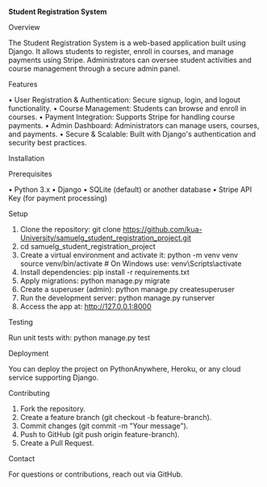 **Student Registration System**

Overview

The Student Registration System is a web-based application built using Django. It allows students to register, enroll in courses, and manage payments using Stripe. Administrators can oversee student activities and course management through a secure admin panel.

Features

•	User Registration & Authentication: Secure signup, login, and logout functionality.
•	Course Management: Students can browse and enroll in courses.
•	Payment Integration: Supports Stripe for handling course payments.
•	Admin Dashboard: Administrators can manage users, courses, and payments.
•	Secure & Scalable: Built with Django's authentication and security best practices.

Installation

Prerequisites

•	Python 3.x
•	Django
•	SQLite (default) or another database
•	Stripe API Key (for payment processing)

Setup

1.	Clone the repository: 
      git clone https://github.com/kua-University/samuelg_student_registration_project.git
2.	cd samuelg_student_registration_project
3.	Create a virtual environment and activate it: 
  	python -m venv venv
    source venv/bin/activate  # On Windows use: venv\Scripts\activate
4.	Install dependencies: 
  	pip install -r requirements.txt
5.	Apply migrations: 
   	python manage.py migrate
6.	Create a superuser (admin): 
    python manage.py createsuperuser
7.	Run the development server: 
   	python manage.py runserver
8.	Access the app at: http://127.0.0.1:8000

Testing

Run unit tests with:
python manage.py test

Deployment

You can deploy the project on PythonAnywhere, Heroku, or any cloud service supporting Django.

Contributing

1.	Fork the repository.
2.	Create a feature branch (git checkout -b feature-branch).
3.	Commit changes (git commit -m "Your message").
4.	Push to GitHub (git push origin feature-branch).
5.	Create a Pull Request.

Contact

For questions or contributions, reach out via GitHub.

